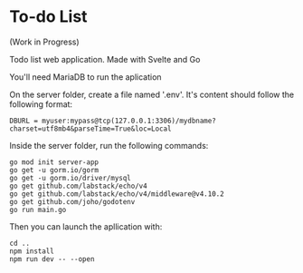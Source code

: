# To-do List
(Work in Progress)

Todo list web application. Made with Svelte and Go

You'll need MariaDB to run the aplication


On the server folder, create a file named '.env'. It's content should follow the following format:

```
DBURL = myuser:mypass@tcp(127.0.0.1:3306)/mydbname?charset=utf8mb4&parseTime=True&loc=Local
```

Inside the server folder, run the following commands:

```
go mod init server-app
go get -u gorm.io/gorm
go get -u gorm.io/driver/mysql
go get github.com/labstack/echo/v4
go get github.com/labstack/echo/v4/middleware@v4.10.2
go get github.com/joho/godotenv
go run main.go
```

Then you can launch the apllication with:
```
cd ..
npm install
npm run dev -- --open
```
